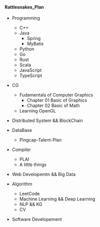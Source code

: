 #### Rattlesnakes_Plan

* Programming
   * C++
   * Java
      * Spring
      * MyBatis 
   * Python
   * Go
   * Rust
   * Scala
   * JavaScript
   * TypeScript

* CG 
   * Fudamentals of Computer Graphics
       * Chapter 01 Basic of Graphics
       * Chapter 02 Basic of Math
   * Learning OpenGL

* Distributed System && BlockChain

* DataBase
   * Pingcap-Talent-Plan

* Compiler
   * PLAI
   * A little things

* Web Developemtn && Big Data

* Algorithm
   * LeetCode 
   * Machine Learning && Deep Learning
   * NLP && KG
   * CV
* Software Developement

